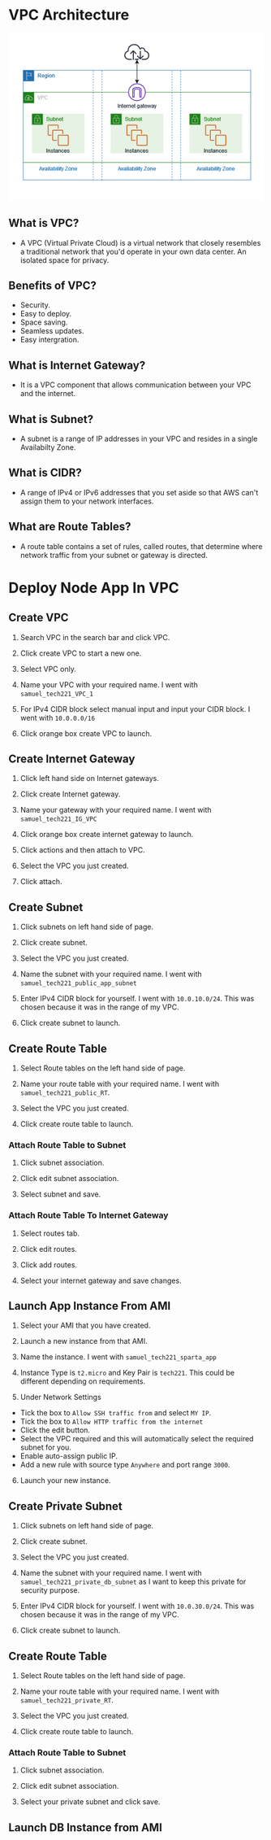 # VPC Architecture

![Alt text](img/Amazon%20VPC.png)

## What is VPC?

- A VPC (Virtual Private Cloud) is a virtual network that closely resembles a traditional network that you'd operate in your own data center. An isolated space for privacy.

## Benefits of VPC?

- Security.
- Easy to deploy.
- Space saving.
- Seamless updates.
- Easy intergration.

## What is Internet Gateway?

- It is a VPC component that allows communication between your VPC and the internet.

## What is Subnet?

- A subnet is a range of IP addresses in your VPC and resides in a single Availabilty Zone.

## What is CIDR?

- A range of IPv4 or IPv6 addresses that you set aside so that AWS can't assign them to your network interfaces.

## What are Route Tables?

- A route table contains a set of rules, called routes, that determine where network traffic from your subnet or gateway is directed.

# Deploy Node App In VPC

## Create VPC

1. Search VPC in the search bar and click VPC.

2. Click create VPC to start a new one.

3. Select VPC only.

4. Name your VPC with your required name. I went with `samuel_tech221_VPC_1`

5. For IPv4 CIDR block select manual input and input your CIDR block. I went with `10.0.0.0/16`

6. Click orange box create VPC to launch.

## Create Internet Gateway

1. Click left hand side on Internet gateways.

2. Click create Internet gateway.

3. Name your gateway with your required name. I went with `samuel_tech221_IG_VPC`

4. Click orange box create internet gateway to launch.

5. Click actions and then attach to VPC.

6. Select the VPC you just created.

7. Click attach.

## Create Subnet

1. Click subnets on left hand side of page.

2. Click create subnet.

3. Select the VPC you just created.

4. Name the subnet with your required name. I went with `samuel_tech221_public_app_subnet`

5. Enter IPv4 CIDR block for yourself. I went with `10.0.10.0/24`. This was chosen because it was in the range of my VPC.

6. Click create subnet to launch.

## Create Route Table

1. Select Route tables on the left hand side of page.

2. Name your route table with your required name. I went with `samuel_tech221_public_RT`.

3. Select the VPC you just created.

4. Click create route table to launch.

### Attach Route Table to Subnet

1. Click subnet association.

2. Click edit subnet association.

3. Select subnet and save.

### Attach Route Table To Internet Gateway

1. Select routes tab.

2. Click edit routes.

3. Click add routes.

4. Select your internet gateway and save changes.

## Launch App Instance From AMI

1. Select your AMI that you have created.

2. Launch a new instance from that AMI.

3. Name the instance. I went with `samuel_tech221_sparta_app`

4. Instance Type is `t2.micro` and Key Pair is `tech221`. This could be different depending on requirements.

5. Under Network Settings

- Tick the box to `Allow SSH traffic from` and select `MY IP`.
- Tick the box to `Allow HTTP traffic from the internet`
- Click the edit button.
- Select the VPC required and this will automatically select the required subnet for you.
- Enable auto-assign public IP.
- Add a new rule with source type `Anywhere` and port range `3000`.

6. Launch your new instance.

## Create Private Subnet

1. Click subnets on left hand side of page.

2. Click create subnet.

3. Select the VPC you just created.

4. Name the subnet with your required name. I went with `samuel_tech221_private_db_subnet` as I want to keep this private for security purpose.

5. Enter IPv4 CIDR block for yourself. I went with `10.0.30.0/24`. This was chosen because it was in the range of my VPC.

6. Click create subnet to launch.

## Create Route Table

1. Select Route tables on the left hand side of page.

2. Name your route table with your required name. I went with `samuel_tech221_private_RT`.

3. Select the VPC you just created.

4. Click create route table to launch.

### Attach Route Table to Subnet

1. Click subnet association.

2. Click edit subnet association.

3. Select your private subnet and click save.

## Launch DB Instance from AMI